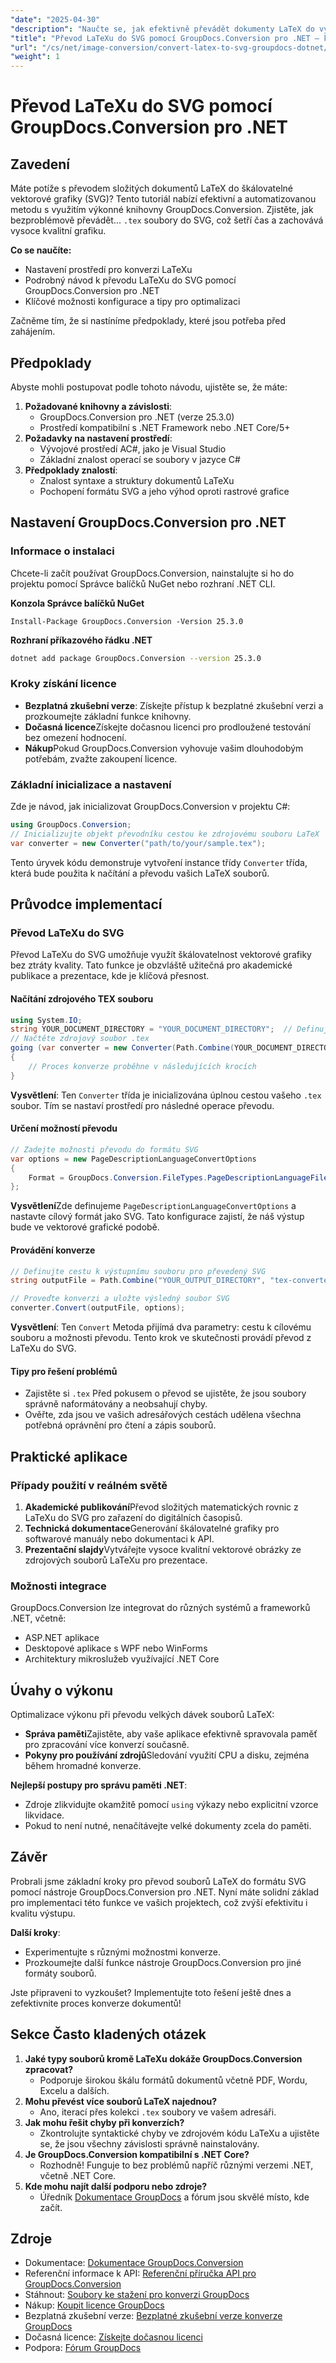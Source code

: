 ```yaml
---
"date": "2025-04-30"
"description": "Naučte se, jak efektivně převádět dokumenty LaTeX do vysoce kvalitní grafiky SVG pomocí nástroje GroupDocs.Conversion pro .NET. Ušetřete čas a zvyšte kvalitu svých dokumentů."
"title": "Převod LaTeXu do SVG pomocí GroupDocs.Conversion pro .NET – kompletní průvodce"
"url": "/cs/net/image-conversion/convert-latex-to-svg-groupdocs-dotnet/"
"weight": 1
---
```


# Převod LaTeXu do SVG pomocí GroupDocs.Conversion pro .NET

## Zavedení

Máte potíže s převodem složitých dokumentů LaTeX do škálovatelné vektorové grafiky (SVG)? Tento tutoriál nabízí efektivní a automatizovanou metodu s využitím výkonné knihovny GroupDocs.Conversion. Zjistěte, jak bezproblémově převádět... `.tex` soubory do SVG, což šetří čas a zachovává vysoce kvalitní grafiku.

**Co se naučíte:**
- Nastavení prostředí pro konverzi LaTeXu
- Podrobný návod k převodu LaTeXu do SVG pomocí GroupDocs.Conversion pro .NET
- Klíčové možnosti konfigurace a tipy pro optimalizaci

Začněme tím, že si nastíníme předpoklady, které jsou potřeba před zahájením.

## Předpoklady

Abyste mohli postupovat podle tohoto návodu, ujistěte se, že máte:
1. **Požadované knihovny a závislosti**:
   - GroupDocs.Conversion pro .NET (verze 25.3.0)
   - Prostředí kompatibilní s .NET Framework nebo .NET Core/5+
2. **Požadavky na nastavení prostředí**:
   - Vývojové prostředí AC#, jako je Visual Studio
   - Základní znalost operací se soubory v jazyce C#
3. **Předpoklady znalostí**:
   - Znalost syntaxe a struktury dokumentů LaTeXu
   - Pochopení formátu SVG a jeho výhod oproti rastrové grafice

## Nastavení GroupDocs.Conversion pro .NET

### Informace o instalaci

Chcete-li začít používat GroupDocs.Conversion, nainstalujte si ho do projektu pomocí Správce balíčků NuGet nebo rozhraní .NET CLI.

**Konzola Správce balíčků NuGet**
```shell
Install-Package GroupDocs.Conversion -Version 25.3.0
```

**Rozhraní příkazového řádku .NET**
```bash
dotnet add package GroupDocs.Conversion --version 25.3.0
```

### Kroky získání licence
- **Bezplatná zkušební verze**: Získejte přístup k bezplatné zkušební verzi a prozkoumejte základní funkce knihovny.
- **Dočasná licence**Získejte dočasnou licenci pro prodloužené testování bez omezení hodnocení.
- **Nákup**Pokud GroupDocs.Conversion vyhovuje vašim dlouhodobým potřebám, zvažte zakoupení licence.

### Základní inicializace a nastavení

Zde je návod, jak inicializovat GroupDocs.Conversion v projektu C#:

```csharp
using GroupDocs.Conversion;
// Inicializujte objekt převodníku cestou ke zdrojovému souboru LaTeX
var converter = new Converter("path/to/your/sample.tex");
```

Tento úryvek kódu demonstruje vytvoření instance třídy `Converter` třída, která bude použita k načítání a převodu vašich LaTeX souborů.

## Průvodce implementací

### Převod LaTeXu do SVG

Převod LaTeXu do SVG umožňuje využít škálovatelnost vektorové grafiky bez ztráty kvality. Tato funkce je obzvláště užitečná pro akademické publikace a prezentace, kde je klíčová přesnost.

#### Načítání zdrojového TEX souboru
```csharp
using System.IO;
string YOUR_DOCUMENT_DIRECTORY = "YOUR_DOCUMENT_DIRECTORY";  // Definujte cestu k adresáři dokumentů
// Načtěte zdrojový soubor .tex
going (var converter = new Converter(Path.Combine(YOUR_DOCUMENT_DIRECTORY, "sample.tex")))
{
    // Proces konverze proběhne v následujících krocích
}
```
**Vysvětlení**: Ten `Converter` třída je inicializována úplnou cestou vašeho `.tex` soubor. Tím se nastaví prostředí pro následné operace převodu.

#### Určení možností převodu
```csharp
// Zadejte možnosti převodu do formátu SVG
var options = new PageDescriptionLanguageConvertOptions 
{
    Format = GroupDocs.Conversion.FileTypes.PageDescriptionLanguageFileType.Svg
};
```
**Vysvětlení**Zde definujeme `PageDescriptionLanguageConvertOptions` a nastavte cílový formát jako SVG. Tato konfigurace zajistí, že náš výstup bude ve vektorové grafické podobě.

#### Provádění konverze
```csharp
// Definujte cestu k výstupnímu souboru pro převedený SVG
string outputFile = Path.Combine("YOUR_OUTPUT_DIRECTORY", "tex-converted-to.svg");

// Proveďte konverzi a uložte výsledný soubor SVG
converter.Convert(outputFile, options);
```
**Vysvětlení**: Ten `Convert` Metoda přijímá dva parametry: cestu k cílovému souboru a možnosti převodu. Tento krok ve skutečnosti provádí převod z LaTeXu do SVG.

#### Tipy pro řešení problémů
- Zajistěte si `.tex` Před pokusem o převod se ujistěte, že jsou soubory správně naformátovány a neobsahují chyby.
- Ověřte, zda jsou ve vašich adresářových cestách udělena všechna potřebná oprávnění pro čtení a zápis souborů.

## Praktické aplikace

### Případy použití v reálném světě
1. **Akademické publikování**Převod složitých matematických rovnic z LaTeXu do SVG pro zařazení do digitálních časopisů.
2. **Technická dokumentace**Generování škálovatelné grafiky pro softwarové manuály nebo dokumentaci k API.
3. **Prezentační slajdy**Vytvářejte vysoce kvalitní vektorové obrázky ze zdrojových souborů LaTeXu pro prezentace.

### Možnosti integrace
GroupDocs.Conversion lze integrovat do různých systémů a frameworků .NET, včetně:
- ASP.NET aplikace
- Desktopové aplikace s WPF nebo WinForms
- Architektury mikroslužeb využívající .NET Core

## Úvahy o výkonu
Optimalizace výkonu při převodu velkých dávek souborů LaTeX:
- **Správa paměti**Zajistěte, aby vaše aplikace efektivně spravovala paměť pro zpracování více konverzí současně.
- **Pokyny pro používání zdrojů**Sledování využití CPU a disku, zejména během hromadné konverze.

**Nejlepší postupy pro správu paměti .NET**:
- Zdroje zlikvidujte okamžitě pomocí `using` výkazy nebo explicitní vzorce likvidace.
- Pokud to není nutné, nenačítávejte velké dokumenty zcela do paměti.

## Závěr
Probrali jsme základní kroky pro převod souborů LaTeX do formátu SVG pomocí nástroje GroupDocs.Conversion pro .NET. Nyní máte solidní základ pro implementaci této funkce ve vašich projektech, což zvýší efektivitu i kvalitu výstupu.

**Další kroky**: 
- Experimentujte s různými možnostmi konverze.
- Prozkoumejte další funkce nástroje GroupDocs.Conversion pro jiné formáty souborů.

Jste připraveni to vyzkoušet? Implementujte toto řešení ještě dnes a zefektivnite proces konverze dokumentů!

## Sekce Často kladených otázek

1. **Jaké typy souborů kromě LaTeXu dokáže GroupDocs.Conversion zpracovat?**
   - Podporuje širokou škálu formátů dokumentů včetně PDF, Wordu, Excelu a dalších.
2. **Mohu převést více souborů LaTeX najednou?**
   - Ano, iterací přes kolekci `.tex` soubory ve vašem adresáři.
3. **Jak mohu řešit chyby při konverzích?**
   - Zkontrolujte syntaktické chyby ve zdrojovém kódu LaTeXu a ujistěte se, že jsou všechny závislosti správně nainstalovány.
4. **Je GroupDocs.Conversion kompatibilní s .NET Core?**
   - Rozhodně! Funguje to bez problémů napříč různými verzemi .NET, včetně .NET Core.
5. **Kde mohu najít další podporu nebo zdroje?**
   - Úředník [Dokumentace GroupDocs](https://docs.groupdocs.com/conversion/net/) a fórum jsou skvělé místo, kde začít.

## Zdroje
- Dokumentace: [Dokumentace GroupDocs.Conversion](https://docs.groupdocs.com/conversion/net/)
- Referenční informace k API: [Referenční příručka API pro GroupDocs.Conversion](https://reference.groupdocs.com/conversion/net/)
- Stáhnout: [Soubory ke stažení pro konverzi GroupDocs](https://releases.groupdocs.com/conversion/net/)
- Nákup: [Koupit licence GroupDocs](https://purchase.groupdocs.com/buy)
- Bezplatná zkušební verze: [Bezplatné zkušební verze konverze GroupDocs](https://releases.groupdocs.com/conversion/net/)
- Dočasná licence: [Získejte dočasnou licenci](https://purchase.groupdocs.com/temporary-license/)
- Podpora: [Fórum GroupDocs](https://forum.groupdocs.com/c/conversion/10)